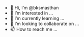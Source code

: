 - 👋 Hi, I’m @bksmasthan
- 👀 I’m interested in ...
- 🌱 I’m currently learning ...
- 💞️ I’m looking to collaborate on ...
- 📫 How to reach me ...

<!---
bksmasthan/bksmasthan is a ✨ special ✨ repository because its `README.md` (this file) appears on your GitHub profile.
You can click the Preview link to take a look at your changes.
--->
